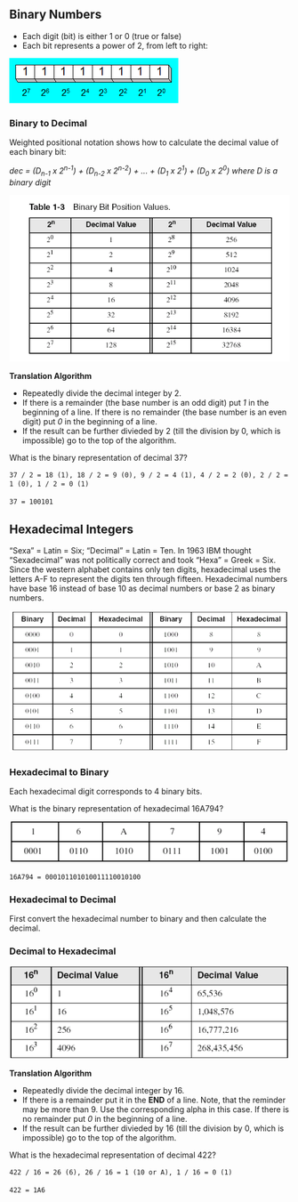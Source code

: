 ## Binary Numbers
- Each digit (bit) is either 1 or 0 (true or false)
- Each bit represents a power of 2, from left to right:

![binary1](https://github.com/vgorbic1/Tutorials/blob/master/Architecture/images/binary.png)


### Binary to Decimal
Weighted positional notation shows how to calculate the decimal value of each binary bit:

*dec = (D<sub>n-1</sub> x 2<sup>n-1</sup>) + (D<sub>n-2</sub> x 2<sup>n-2</sup>) + ... + (D<sub>1</sub> x 2<sup>1</sup>) + (D<sub>0</sub> x 2<sup>0</sup>) where D is a binary digit*

![binary2](https://github.com/vgorbic1/Tutorials/blob/master/Architecture/images/binary2.png)

**Translation Algorithm**
- Repeatedly divide the decimal integer by 2.
- If there is a remainder (the base number is an odd digit) put *1* in the beginning of a line. If there is no remainder (the base number is an even digit) put *0* in the beginning of a line.
- If the result can be further divieded by 2 (till the division by 0, which is impossible) go to the top of the algorithm.

What is the binary representation of decimal 37?
```
37 / 2 = 18 (1), 18 / 2 = 9 (0), 9 / 2 = 4 (1), 4 / 2 = 2 (0), 2 / 2 = 1 (0), 1 / 2 = 0 (1)

37 = 100101
```

## Hexadecimal Integers
“Sexa” = Latin = Six; “Decimal” = Latin = Ten. In 1963 IBM thought “Sexadecimal” was not politically correct and took “Hexa” = Greek = Six. Since the western alphabet contains only ten digits, hexadecimal uses the letters A-F to represent the digits ten through fifteen.
Hexadecimal numbers have base 16 instead of base 10 as decimal numbers or base 2 as binary numbers.

![binary3](https://github.com/vgorbic1/Tutorials/blob/master/Architecture/images/binary3.png)

### Hexadecimal to Binary
Each hexadecimal digit corresponds to 4 binary bits.

What is the binary representation of hexadecimal 16A794?

![binary4](https://github.com/vgorbic1/Tutorials/blob/master/Architecture/images/binary4.png)

```
16A794 = 000101101010011110010100
```
### Hexadecimal to Decimal
First convert the hexadecimal number to binary and then calculate the decimal.

### Decimal to Hexadecimal
![binary5](https://github.com/vgorbic1/Tutorials/blob/master/Architecture/images/binary5.png)

**Translation Algorithm**
- Repeatedly divide the decimal integer by 16.
- If there is a remainder put it in the **END** of a line. Note, that the reminder may be more than 9. Use the corresponding
alpha in this case. If there is no remainder put *0* in the beginning of a line.
- If the result can be further divieded by 16 (till the division by 0, which is impossible) go to the top of the algorithm.

What is the hexadecimal representation of decimal 422?
```
422 / 16 = 26 (6), 26 / 16 = 1 (10 or A), 1 / 16 = 0 (1)

422 = 1A6
```
